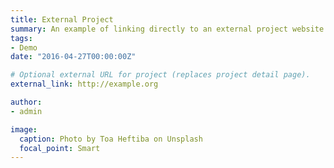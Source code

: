 ```yaml
---
title: External Project
summary: An example of linking directly to an external project website using `external_link`.
tags:
- Demo
date: "2016-04-27T00:00:00Z"

# Optional external URL for project (replaces project detail page).
external_link: http://example.org

author:
- admin

image:
  caption: Photo by Toa Heftiba on Unsplash
  focal_point: Smart
---
```

